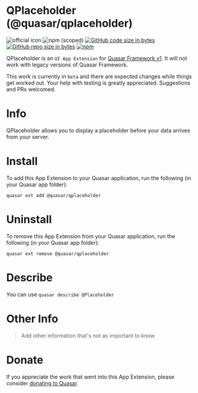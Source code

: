QPlaceholder (@quasar/qplaceholder)
===

![official icon](https://img.shields.io/badge/Quasar%201.0-Official%20UI%20App%20Extension-blue.svg)
![npm (scoped)](https://img.shields.io/npm/v/@quasar/quasar-app-extension-qplaceholder.svg?style=plastic)
[![GitHub code size in bytes](https://img.shields.io/github/languages/code-size/quasarframework/app-extension-qplaceholder.svg)]()
[![GitHub repo size in bytes](https://img.shields.io/github/repo-size/quasarframework/app-extension-qplaceholder.svg)]()
[![npm](https://img.shields.io/npm/dt/@quasar/quasar-app-extension-qplaceholder.svg)](https://www.npmjs.com/package/@quasar/quasar-app-extension-qplaceholder)

QPlaceholder is an `UI App Extension` for [Quasar Framework v1](https://v1.quasar-framework.org/). It will not work with legacy versions of Quasar Framework.

This work is currently in `beta` and there are expected changes while things get worked out. Your help with testing is greatly appreciated. Suggestions and PRs welcomed.

# Info
QPlaceholder allows you to display a placeholder before your data arrives from your server.

# Install
To add this App Extension to your Quasar application, run the following (in your Quasar app folder):
```
quasar ext add @quasar/qplaceholder
```

# Uninstall
To remove this App Extension from your Quasar application, run the following (in your Quasar app folder):
```
quasar ext remove @quasar/qplaceholder
```

# Describe
You can use `quasar describe QPlaceholder`

# Other Info
> Add other information that's not as important to know

# Donate
If you appreciate the work that went into this App Extension, please consider [donating to Quasar](https://donate.quasar.dev).
